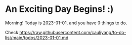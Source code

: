 # An Exciting Day Begins! :)

Morning! Today is 2023-01-01, and you have 0 things to do.

Check https://raw.githubusercontent.com/cauliyang/to-do-list/main/todos/2023-01-01.md